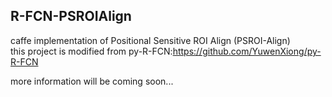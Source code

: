 ## R-FCN-PSROIAlign
 caffe implementation of Positional Sensitive ROI Align (PSROI-Align) </br>
this project is modified from  py-R-FCN:https://github.com/YuwenXiong/py-R-FCN

more information will be coming soon...
